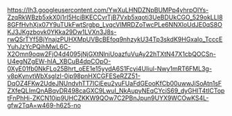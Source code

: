https://lh3.googleusercontent.com/YwXuLHNDZNpBUMPp4yhrpOlYs-ZzqRkWBzb5xkX0j1rI5HciBKECCvrTjB7Vxb5xqoti3UeBDUkCGO_529okLLI88GFfHvhXjx07Y9uTUkFwtSrgbp_LyqcVIMRDZoTwcPLe6NNXloUdJE0qS8OKJ3JKgzbovk0YKka29Dw1LVXn3J8s-rwQSrTYf5BjYnajzPUHXMpUVBcBEfoq9nhzykU34Tp3skdK9HGxaIo_TcccEYuhJzYcPQihMwL6C-X2Omn9oqw2FjO4d4095jNjGXtNlniUoazfuVuAy22hTXtN47X1cbQOCSn-U4egNZgEW-hIA_XBCuB4dpCOpO-0XyE01fb0NkFLo25Bhrt_oEE1e15yydA6S1Fcyi4UIiul-Nwy1mRT6FML3g-v8pKynvtWbXsgIzI-0ip98pnHXCGFESeRZZ51-DqOZ4FKw2UdeJNUndvhTT7ICiEeu2yuFUaFdGEooKfCb00uwwJiSoAtn1sFZXfeQLImQnABqvDR498caGXC9LwuI_NkAupyNEqCYciS69_dyGHIT4tICToptFnPhHi-ZKCN10jp9UHCZKKW9QOw7C2PBnJpun9UYX9WCOwKS4L-gfw2TqA=w469-h625-no
